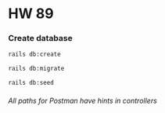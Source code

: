 # HW 89

### Create database

```sh
rails db:create
```

```sh
rails db:migrate
```

```sh
rails db:seed
```

###### All paths for Postman have hints in controllers

